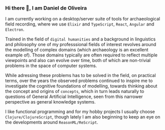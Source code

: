 ### Hi there 👋, I am Daniel de Oliveira

I am currently working on a desktop/server suite of tools for archaeological field recording,
where we use `Elixir` and `TypeScript`, `React`, `Angular` and `Electron`.

Trained in the field of `digital humanities` and a background in linguistics and philosophy one of my professsional fields of interest revolves around the modelling of complex domains (which archaeology is an excellent example of). Those domains typically are often required to reflect multiple viewpoints and also can evolve over time, both of which are non-trivial problems in the space of computer systems. 

While adressing these problems has to be solved in the field, on practical terms, over the years the observed problems continued to inspire me to investigate the cognitive foundations of modelling, towards thinking about the concept and origins of `concepts`, which in turn leads naturally to questions of General Artificial Intelligence, seen from this narrower perspective as general knowledge systems.

I like functional programming and for my hobby projects I usually choose `Clojure/ClojureScript`, though lately I am also beginning to keep an eye on the developments around `ReasonML/ReScript`.

<!--
**danielmarreirosdeoliveira/danielmarreirosdeoliveira** is a ✨ _special_ ✨ repository because its `README.md` (this file) appears on your GitHub profile.

Here are some ideas to get you started:

- 🔭 I’m currently working on ...
- 🌱 I’m currently learning ...
- 👯 I’m looking to collaborate on ...
- 🤔 I’m looking for help with ...
- 💬 Ask me about ...
- 📫 How to reach me: ...
- 😄 Pronouns: ...
- ⚡ Fun fact: ...
-->
